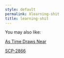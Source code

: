 ```yaml
---
style: default
permalink: Xlearning-shit
title: learning-shit
---
```

You may also like:

[As Time Draws Near](http://scp-wiki.net/as-time-draws-near)

[SCP-2866](http://scp-wiki.net/scp-2866)
